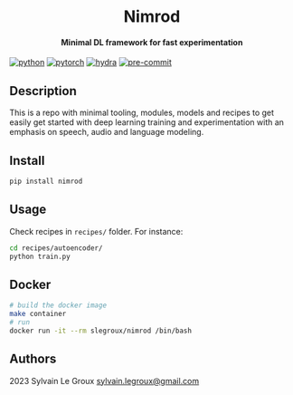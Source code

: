 
<!-- WARNING: THIS FILE WAS AUTOGENERATED! DO NOT EDIT! -->
<center>
<h1>
Nimrod
</h1>
<h4>
Minimal DL framework for fast experimentation
</h4>
</center>

[![python](https://img.shields.io/badge/-Python_3.7_%7C_3.8_%7C_3.9_%7C_3.10-blue?logo=python&logoColor=white)](https://github.com/pre-commit/pre-commit)
[![pytorch](https://img.shields.io/badge/PyTorch_1.10+-ee4c2c?logo=pytorch&logoColor=white)](https://pytorch.org/get-started/locally/)
[![hydra](https://img.shields.io/badge/Config-Hydra_1.3-89b8cd)](https://hydra.cc/)
[![pre-commit](https://img.shields.io/badge/Pre--commit-enabled-brightgreen?logo=pre-commit&logoColor=white.png)](https://github.com/pre-commit/pre-commit)

## Description

This is a repo with minimal tooling, modules, models and recipes to get
easily get started with deep learning training and experimentation with
an emphasis on speech, audio and language modeling.

## Install

``` sh
pip install nimrod
```

## Usage

Check recipes in `recipes/` folder. For instance:

``` bash
cd recipes/autoencoder/
python train.py
```
## Docker
```bash
# build the docker image
make container
# run
docker run -it --rm slegroux/nimrod /bin/bash
```

## Authors

2023 Sylvain Le Groux <sylvain.legroux@gmail.com>
